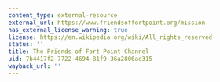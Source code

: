 ```yaml
---
content_type: external-resource
external_url: https://www.friendsoffortpoint.org/mission
has_external_license_warning: true
license: https://en.wikipedia.org/wiki/All_rights_reserved
status: ''
title: The Friends of Fort Point Channel
uid: 7b4417f2-7722-4694-81f9-36a2806ad315
wayback_url: ''
---
```

